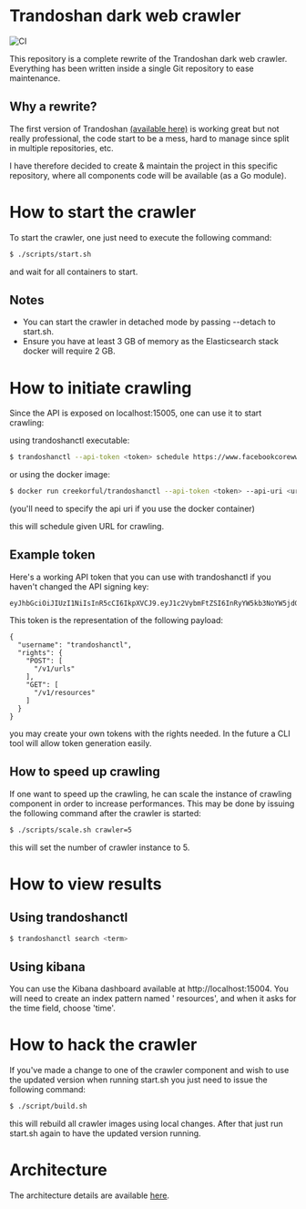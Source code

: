 # Trandoshan dark web crawler

![CI](https://github.com/creekorful/trandoshan/workflows/CI/badge.svg)

This repository is a complete rewrite of the Trandoshan dark web crawler. Everything has been written inside a single
Git repository to ease maintenance.

## Why a rewrite?

The first version of Trandoshan [(available here)](https://github.com/trandoshan-io) is working great but not really
professional, the code start to be a mess, hard to manage since split in multiple repositories, etc.

I have therefore decided to create & maintain the project in this specific repository, where all components code will be
available (as a Go module).

# How to start the crawler

To start the crawler, one just need to execute the following command:

```sh
$ ./scripts/start.sh
```

and wait for all containers to start.

## Notes

- You can start the crawler in detached mode by passing --detach to start.sh.
- Ensure you have at least 3 GB of memory as the Elasticsearch stack docker will require 2 GB.

# How to initiate crawling

Since the API is exposed on localhost:15005, one can use it to start crawling:

using trandoshanctl executable:

```sh
$ trandoshanctl --api-token <token> schedule https://www.facebookcorewwwi.onion
```

or using the docker image:

```sh
$ docker run creekorful/trandoshanctl --api-token <token> --api-uri <uri> schedule https://www.facebookcorewwwi.onion
```

(you'll need to specify the api uri if you use the docker container)

this will schedule given URL for crawling.

## Example token

Here's a working API token that you can use with trandoshanctl if you haven't changed the API signing key:

```
eyJhbGciOiJIUzI1NiIsInR5cCI6IkpXVCJ9.eyJ1c2VybmFtZSI6InRyYW5kb3NoYW5jdGwiLCJyaWdodHMiOnsiUE9TVCI6WyIvdjEvdXJscyJdLCJHRVQiOlsiL3YxL3Jlc291cmNlcyJdfX0.jGA8WODYKtKy7ZijngoV8C3iWi1eTvMitA8Z1Is2GUg 
```

This token is the representation of the following payload:

```
{
  "username": "trandoshanctl",
  "rights": {
    "POST": [
      "/v1/urls"
    ],
    "GET": [
      "/v1/resources"
    ]
  }
}
```

you may create your own tokens with the rights needed. In the future a CLI tool will allow token generation easily.

## How to speed up crawling

If one want to speed up the crawling, he can scale the instance of crawling component in order to increase performances.
This may be done by issuing the following command after the crawler is started:

```sh
$ ./scripts/scale.sh crawler=5
```

this will set the number of crawler instance to 5.

# How to view results

## Using trandoshanctl

```sh
$ trandoshanctl search <term>
```

## Using kibana

You can use the Kibana dashboard available at http://localhost:15004. You will need to create an index pattern named '
resources', and when it asks for the time field, choose 'time'.

# How to hack the crawler

If you've made a change to one of the crawler component and wish to use the updated version when running start.sh you
just need to issue the following command:

```sh
$ ./script/build.sh
```

this will rebuild all crawler images using local changes. After that just run start.sh again to have the updated version
running.

# Architecture

The architecture details are available [here](docs/architecture.png).

